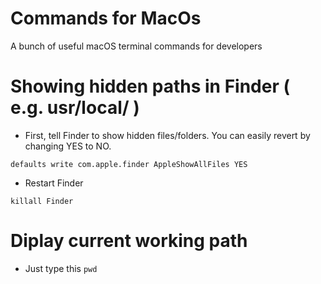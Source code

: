 # Commands for MacOs
A bunch of useful macOS terminal commands for developers

# Showing hidden paths in Finder ( e.g. usr/local/ )
- First, tell Finder to show hidden files/folders. You can easily revert by changing YES to NO.

```defaults write com.apple.finder AppleShowAllFiles YES```
- Restart Finder

```killall Finder```
# Diplay current working path
- Just type this
```pwd```
